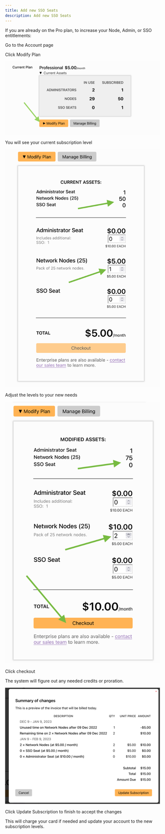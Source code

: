 ```yaml
---
title: Add new SSO Seats
description: Add new SSO Seats
---
```


If you are already on the Pro plan, to increase your Node, Admin, or SSO entitlements:

Go to the Account page

Click Modify Plan

![Modify plan](./images/sso-add-seat-00.png)

You will see your current subscription level

![Subscription level](./images/sso-add-seat-01.png)

Adjust the levels to your new needs

![Adjust number of seats](./images/sso-add-seat-02.png)

Click checkout

The system will figure out any needed credits or proration.

![Receipt](./images/sso-add-seat-03.png)

Click Update Subscription to finish to accept the changes

This will charge your card if needed and update your account to the new subscription levels.
